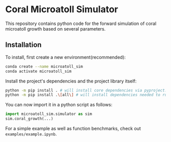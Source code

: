 # Coral Microatoll Simulator

This repository contains python code for the forward simulation of coral microatoll growth based on several parameters.

## Installation

To install, first create a new environment(recommended):

```bash
conda create --name microatoll_sim
conda activate microatoll_sim
```

Install the project's dependencies and the project library itself:

```bash
python -m pip install . # will install core dependencies via pyproject.toml
python -m pip install .\[all\] # will install dependencies needed to run examples in the examples/ folder
```

You can now import it in a python script as follows:

```python
import microatoll_sim.simulator as sim
sim.coral_growth(...)
```

For a simple example as well as function benchmarks, check out `examples/example.ipynb`.
